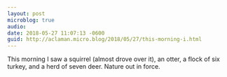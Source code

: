 ```yaml
---
layout: post
microblog: true
audio: 
date: 2018-05-27 11:07:13 -0600
guid: http://aclaman.micro.blog/2018/05/27/this-morning-i.html
---
```

This morning I saw a squirrel (almost drove over it), an otter, a flock of six turkey, and a herd of seven deer. Nature out in force.
